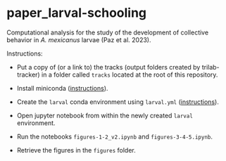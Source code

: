 # paper_larval-schooling

Computational analysis for the study of the development of collective behavior in *A. mexicanus* larvae (Paz et al. 2023).  

Instructions:

- Put a copy of (or a link to) the tracks (output folders created by trilab-tracker) in a folder called `tracks` located at the root of this repository.

- Install miniconda ([instructions](https://docs.conda.io/en/latest/miniconda.html)).

- Create the `larval` conda environment using `larval.yml` ([instructions](https://conda.io/projects/conda/en/latest/user-guide/tasks/manage-environments.html#creating-an-environment-from-an-environment-yml-file)).

- Open jupyter notebook from within the newly created `larval` environment.

- Run the notebooks `figures-1-2_v2.ipynb` and `figures-3-4-5.ipynb`.

- Retrieve the figures in the `figures` folder.